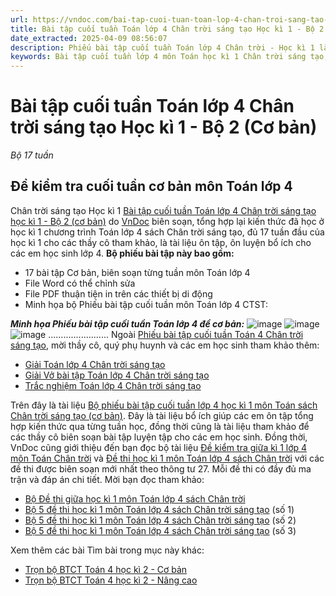 ```yaml
---
url: https://vndoc.com/bai-tap-cuoi-tuan-toan-lop-4-chan-troi-sang-tao-hoc-ki-1-bo-2-co-ban-328665
title: Bài tập cuối tuần Toán lớp 4 Chân trời sáng tạo Học kì 1 - Bộ 2 (Cơ bản) - Bộ 17 tuần - VnDoc.com
date_extracted: 2025-04-09 08:56:07
description: Phiếu bài tập cuối tuần Toán lớp 4 Chân trời - Học kì 1 là bộ tài liệu giúp các thầy cô có thể phụ đạo ôn tập cuối tuần cho các em học sinh ôn tập và rèn luyện.
keywords: Bài tập cuối tuần lớp 4 môn Toán học kì 1 Chân trời sáng tạo,Bài tập cuối tuần lớp 4 môn Toán Chân trời sáng tạo cả năm,toán 4,toán lớp 4,giải toán 4,giải Toán lớp 4,giải bài tập toán 4,bài tập toán cơ bản cuối tuần lớp 4 chân trời,Bài tập cuối tuần lớp 4 cả năm,Phiếu bài tập cuối tuần Toán lớp 4,Phiếu bài tập cuối tuần môn toán lớp 4 ctst,đề kiểm tra cuối tuần lớp 4,bài tập cuối tuần môn toán lớp 4 có đáp án,bài tập cuối tuần lớp 4 có đáp an
---
```


# Bài tập cuối tuần Toán lớp 4 Chân trời sáng tạo Học kì 1 - Bộ 2 \(Cơ bản\)
_Bộ 17 tuần_
## Đề kiểm tra cuối tuần cơ bản môn Toán lớp 4   
Chân trời sáng tạo Học kì 1
[Bài tập cuối tuần Toán lớp 4 Chân trời sáng tạo học kì 1 - Bộ 2 \(cơ bản\)](<https://vndoc.com/bai-tap-cuoi-tuan-toan-lop-4-chan-troi-sang-tao-hoc-ki-1-bo-2-co-ban-328665>) do [VnDoc](<https://vndoc.com/>) biên soạn, tổng hợp lại kiến thức đã học ở học kì 1 chương trình Toán lớp 4 sách Chân trời sáng tạo, đủ 17 tuần đầu của học kì 1 cho các thầy cô tham khảo, là tài liệu ôn tập, ôn luyện bổ ích cho các em học sinh lớp 4.
**Bộ phiếu bài tập này bao gồm:**
  * 17 bài tập Cơ bản, biên soạn từng tuần môn Toán lớp 4
  * File Word có thể chỉnh sửa
  * File PDF thuận tiện in trên các thiết bị di động
  * Minh họa bộ Phiếu bài tập cuối tuần môn Toán lớp 4 CTST:

_**Minh họa Phiếu bài tập cuối tuần Toán lớp 4 đề cơ bản:**_
![image](https://i.vdoc.vn/data/image/2024/09/20/btct-toan-lop-4-chan-troi-hk-1-bo-2-h1.png)
![image](https://i.vdoc.vn/data/image/2024/09/20/btct-toan-lop-4-chan-troi-hk1-bo-1-h2.png)
![image](https://i.vdoc.vn/data/image/2024/09/20/btct-toan-lop-4-chan-troi-hk1-bo-2-h3.png)
........................
Ngoài [Phiếu bài tập cuối tuần Toán 4 Chân trời sáng tạo](<https://vndoc.com/de-kiem-tra-cuoi-tuan-toan4>), mời thầy cô, quý phụ huynh và các em học sinh tham khảo thêm:
  * [Giải Toán lớp 4 Chân trời sáng tạo](<https://vndoc.com/toan-lop-4-chan-troi-sang-tao>)
  * [Giải Vở bài tập Toán lớp 4 Chân trời sáng tạo](<https://vndoc.com/vo-bai-tap-toan-lop-4-chan-troi-sang-tao>)
  * [Trắc nghiệm Toán lớp 4 Chân trời sáng tạo](<https://vndoc.com/trac-nghiem-toan-lop4>)

Trên đây là tài liệu [Bộ phiếu bài tập cuối tuần lớp 4 học kì 1 môn Toán sách Chân trời sáng tạo \(cơ bản\)](<https://vndoc.com/bai-tap-cuoi-tuan-toan-lop-4-chan-troi-sang-tao-hoc-ki-1-co-ban-304519>). Đây là tài liệu bổ ích giúp các em ôn tập tổng hợp kiến thức qua từng tuần học, đồng thời cũng là tài liệu tham khảo để các thầy cô biên soạn bài tập luyện tập cho các em học sinh. Đồng thời, VnDoc cũng giới thiệu đến bạn đọc bộ tài liệu [Đề kiểm tra giữa kì 1 lớp 4 môn Toán Chân trời](<https://vndoc.com/de-thi-giua-ki-1-lop-4-mon-toan-chan-troi>) và [Đề thi học kì 1 môn Toán lớp 4 sách Chân trời](<https://vndoc.com/de-kiem-tra-toan-lop-4-hoc-ki-1-chan-troi-sang-tao>) với các đề thi được biên soạn mới nhất theo thông tư 27. Mỗi đề thi có đầy đủ ma trận và đáp án chi tiết. Mời bạn đọc tham khảo:
  * [Bộ Đề thi giữa học kì 1 môn Toán lớp 4 sách Chân trời](<https://vndoc.com/bo-de-thi-giua-hoc-ki-1-mon-toan-lop-4-sach-chan-troi-sang-tao-305065>)
  * [Bộ 5 đề thi học kì 1 môn Toán lớp 4 sách Chân trời sáng tạo](<https://vndoc.com/bo-5-de-thi-hoc-ki-1-mon-toan-lop-4-sach-chan-troi-sang-tao-311500>) \(số 1\)
  * [Bộ 5 đề thi học kì 1 môn Toán lớp 4 sách Chân trời sáng tạo](<https://vndoc.com/bo-5-de-thi-hoc-ki-1-mon-toan-lop-4-sach-chan-troi-sang-tao-so-2-312697>) \(số 2\)
  * [Bộ 5 đề thi học kì 1 môn Toán lớp 4 sách Chân trời sáng tạo](<https://vndoc.com/bo-5-de-thi-hoc-ki-1-mon-toan-lop-4-sach-chan-troi-sang-tao-so-3-312732>) \(số 3\)

Xem thêm các bài Tìm bài trong mục này khác:
  * [Trọn bộ BTCT Toán 4 học kì 2 - Cơ bản](</bai-tap-cuoi-tuan-toan-lop-4-chan-troi-sang-tao-hoc-ki-2-co-ban-332841>)
  * [Trọn bộ BTCT Toán 4 học kì 2 - Nâng cao](</bai-tap-cuoi-tuan-toan-lop-4-chan-troi-sang-tao-hoc-ki-2-nang-cao-332846>)

